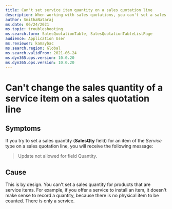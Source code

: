 ```yaml
--- 
title: Can't set service item quantity on a sales quotation line 
description: When working with sales quotations, you can't set a sales quantity for products that are service items, because there are no physical items to be counted. 
author: SmithaNataraj 
ms.date: 06/24/2021 
ms.topic: troubleshooting 
ms.search.form: SalesQuotationTable, SalesQuotationTableListPage
audience: Application User 
ms.reviewer: kamaybac 
ms.search.region: Global 
ms.search.validFrom: 2021-06-24 
ms.dyn365.ops.version: 10.0.20 
ms.dyn365.ops.version: 10.0.20 
--- 
```

<!-- KFM: Add error code? -->
# Can't change the sales quantity of a service item on a sales quotation line

## Symptoms

If you try to set a sales quantity (**SalesQty** field) for an item of the *Service* type on a sales quotation line, you will receive the following message:

> Update not allowed for field Quantity.

## Cause

This is by design. You can't set a sales quantity for products that are service items. For example, if you offer a service to install an item, it doesn't make sense to record a quantity, because there is no physical item to be counted. There is only a service.
